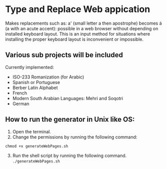 # Type and Replace Web appication
 Makes replacements such as: a' (small letter a then apostrophe) becomes á (a with an acute accent): possible in a web browser without depending on installed keyboard layout.
 This is an input method for situations where installing the proper keyboard layout is inconvenient or impossible.

## Various sub projects will be included
Currently implemented:
- ISO-233 Romanization (for Arabic)
- Spanish or Portuguese
- Berber Latin Alphabet
- French
- Modern South Arabian Languages: Mehri and Soqotri
- German


## How to run the generator in Unix like OS:

1. Open the terminal.
2. Change the permissions by running the following command:

`chmod +x generateWebPages.sh`

3. Run the shell script by running the following command.
`./generateWebPages.sh`
